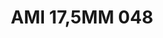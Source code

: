 ---
title: AMI 17,5MM 048
date: 
draft: false

# descripcion
description : Anillo de plata 925 y microcubics.

materials: Plata 925

color: 

dimensions: 17,5 mm diámetro

code: 05-28-1215

type: "Anillos"

categories: []

price: $14.010,00

price_eftvo: $11.910,00

# Images
# first image will be shown in the product page
images:
  # - image: "images/path_to_image"
  # La ubicacion de las imagenes es imagenes/Anillos/Anillos.Microcubic/05-28-1215-ami-17,5mm-048
  - image: "./images/anillos/microcubic/05-28-1215-ami-17,5mm-048.jpg"
---
